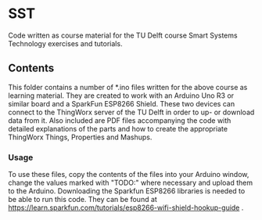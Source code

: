 # SST
Code written as course material for the TU Delft course Smart Systems Technology exercises and tutorials.


## Contents
This folder contains a number of *.ino files written for the above course as learning material. They are created to work with an Arduino Uno R3 or similar board and a SparkFun ESP8266 Shield. These two devices can connect to the ThingWorx server of the TU Delft in order to up- or download data from it.
Also included are PDF files accompanying the code with detailed explanations of the parts and how to create the appropriate ThingWorx Things, Properties and Mashups.

### Usage
To use these files, copy the contents of the files into your Arduino window, change the values marked with "TODO:" where necessary and upload them to the Arduino.
Downloading the Sparkfun ESP8266 libraries is needed to be able to run this code. They can be found at https://learn.sparkfun.com/tutorials/esp8266-wifi-shield-hookup-guide .
